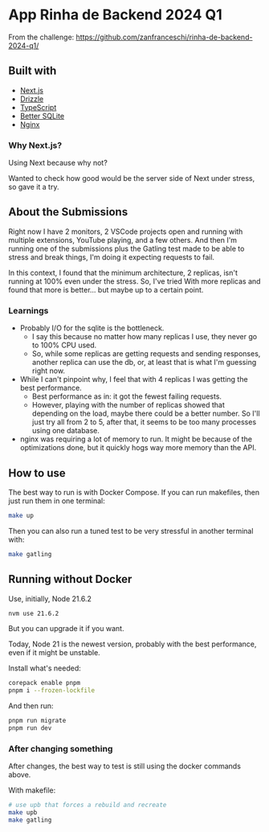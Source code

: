 # App Rinha de Backend 2024 Q1

From the challenge: <https://github.com/zanfranceschi/rinha-de-backend-2024-q1/>

## Built with

- [Next.js](https://nextjs.org/)
- [Drizzle](https://github.com/drizzle-team/drizzle-orm)
- [TypeScript](https://www.typescriptlang.org/)
- [Better SQLite](https://github.com/WiseLibs/better-sqlite3)
- [Nginx](https://nginx.org/)

### Why Next.js?

Using Next because why not?

Wanted to check how good would be the server side of Next under stress, so gave it a try.

## About the Submissions

Right now I have 2 monitors, 2 VSCode projects open and running with multiple extensions, YouTube playing, and a few others. And then I'm running one of the submissions plus the Gatling test made to be able to stress and break things, I'm doing it expecting requests to fail.

In this context, I found that the minimum architecture, 2 replicas, isn't running at 100% even under the stress. So, I've tried With more replicas and found that more is better... but maybe up to a certain point.

### Learnings

- Probably I/O for the sqlite is the bottleneck.
  - I say this because no matter how many replicas I use, they never go to 100% CPU used.
  - So, while some replicas are getting requests and sending responses, another replica can use the db, or, at least that is what I'm guessing right now.
- While I can't pinpoint why, I feel that with 4 replicas I was getting the best performance.
  - Best performance as in: it got the fewest failing requests.
  - However, playing with the number of replicas showed that depending on the load, maybe there could be a better number. So I'll just try all from 2 to 5, after that, it seems to be too many processes using one database.
- nginx was requiring a lot of memory to run. It might be because of the optimizations done, but it quickly hogs way more memory than the API.

## How to use

The best way to run is with Docker Compose.
If you can run makefiles, then just run them in one terminal:

```bash
make up
```

Then you can also run a tuned test to be very stressful in another terminal with:

```bash
make gatling
```

## Running without Docker

Use, initially, Node 21.6.2

```bash
nvm use 21.6.2
```

But you can upgrade it if you want.

Today, Node 21 is the newest version, probably with the best performance, even if it might be unstable.

Install what's needed:

```bash
corepack enable pnpm
pnpm i --frozen-lockfile
```

And then run:

```bash
pnpm run migrate
pnpm run dev
```

### After changing something

After changes, the best way to test is still using the docker commands above.

With makefile:

```bash
# use upb that forces a rebuild and recreate
make upb
make gatling
```
